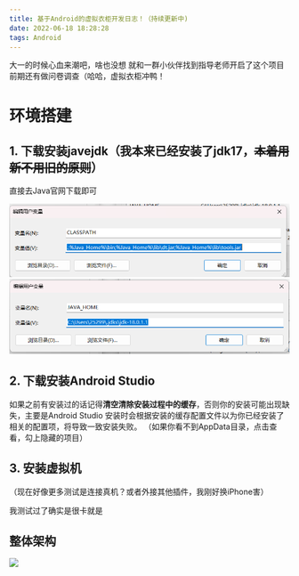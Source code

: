 ```yaml
---
title: 基于Android的虚拟衣柜开发日志！（持续更新中)
date: 2022-06-18 18:28:28
tags: Android
---
```


大一的时候心血来潮吧，啥也没想
就和一群小伙伴找到指导老师开启了这个项目
前期还有做问卷调查（哈哈，虚拟衣柜冲鸭！
<!--more-->

# 环境搭建

## 1. 下载安装javejdk（我本来已经安装了jdk17，~~本着用新不用旧的原则~~）
   直接去Java官网下载即可

   <img src="基于Android的虚拟衣柜开发日志！（持续更新中\image-20220619204847317.png" alt="image-20220619204847317" style="zoom: 80%;" />

   <img src="基于Android的虚拟衣柜开发日志！（持续更新中\image-20220619204921038.png" alt="image-20220619204921038" style="zoom: 80%;" />

## 2. 下载安装Android Studio

如果之前有安装过的话记得**清空清除安装过程中的缓存**，否则你的安装可能出现缺失，主要是Android Studio 安装时会根据安装的缓存配置文件以为你已经安装了相关的配置项，将导致一致安装失败。
  （如果你看不到AppData目录，点击查看，勾上隐藏的项目）  

## 3. 安装虚拟机

   （现在好像更多测试是连接真机？或者外接其他插件，我刚好换iPhone害）

我测试过了确实是很卡就是


## 整体架构
![](https://jgox-image-1316409677.cos.ap-guangzhou.myqcloud.com/blog/%E5%B1%8F%E5%B9%95%E6%88%AA%E5%9B%BE_20230105_182639.png)
